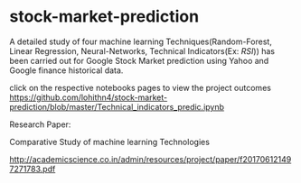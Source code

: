# stock-market-prediction
A detailed study of four machine learning Techniques(Random-Forest, Linear Regression, Neural-Networks, Technical Indicators(Ex: *RSI*)) has been carried out for Google Stock Market prediction using Yahoo and Google finance historical data.

click on the respective notebooks pages to view the project outcomes
https://github.com/lohithn4/stock-market-prediction/blob/master/Technical_indicators_predic.ipynb

Research Paper:

Comparative Study of machine learning Technologies

http://academicscience.co.in/admin/resources/project/paper/f201706121497271783.pdf
